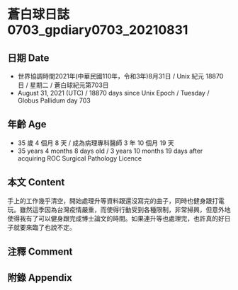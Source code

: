 [_metadata_:encoding]: - "utf-8"
[_metadata_:language]: - "zh-Hant-TW"
[_metadata_:fileformat]: - "markdown"
[_metadata_:MIME_type]: - "text/plain"
[_metadata_:markdown_version]: - "commonmark version 0.30"
[_metadata_:markdown_spec]: - "https://spec.commonmark.org/0.30/"

# 蒼白球日誌0703_gpdiary0703_20210831 #

## 日期 Date ##

* 世界協調時間2021年(中華民國110年，令和3年)8月31日 / Unix 紀元 18870 日 / 星期二 / 蒼白球紀元第703日
* August 31, 2021 (UTC) / 18870 days since Unix Epoch / Tuesday / Globus Pallidum day 703

## 年齡 Age ##

* 35 歲 4 個月 8 天 / 成為病理專科醫師 3 年 10 個月 19 天
* 35 years 4 months 8 days old / 3 years 10 months 19 days after acquiring ROC Surgical Pathology Licence

## 本文 Content ##

手上的工作幾乎清空，開始處理升等資料跟還沒寫完的曲子，同時也健身跟打電玩。雖然這季因為台灣疫情嚴重，而使得行動受到各種限制，非常掃興，但意外地使得我有了可以健身跟完成博士論文的時間。如果連升等也處理完，也許真的好日子就要來臨了也說不定。

## 注釋 Comment ##

## 附錄 Appendix ##


